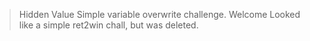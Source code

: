 > Hidden Value
Simple variable overwrite challenge.
> Welcome
Looked like a simple ret2win chall, but was deleted.

